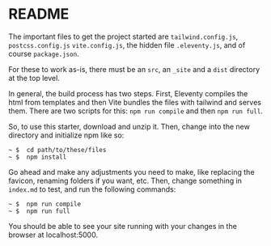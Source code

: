 # README
The important files to get the project started are `tailwind.config.js`, `postcss.config.js` `vite.config.js`, the hidden file `.eleventy.js`, and of course `package.json`. 

For these to work as-is, there must be an `src`, an `_site` and a `dist` directory at the top level. 

In general, the build process has two steps. First, Eleventy compiles the html from templates and then Vite bundles the files with tailwind and serves them. There are two scripts for this: `npm run compile` and then `npm run full`.

So, to use this starter, download and unzip it. Then, change into the new directory and initialize npm like so:

```
~ $  cd path/to/these/files
~ $  npm install
```

Go ahead and make any adjustments you need to make, like replacing the favicon, renaming folders if you want, etc. Then, change something in `index.md` to test, and run the following commands:

```
~ $  npm run compile
~ $  npm run full
```

You should be able to see your site running with your changes in the browser at localhost:5000.


